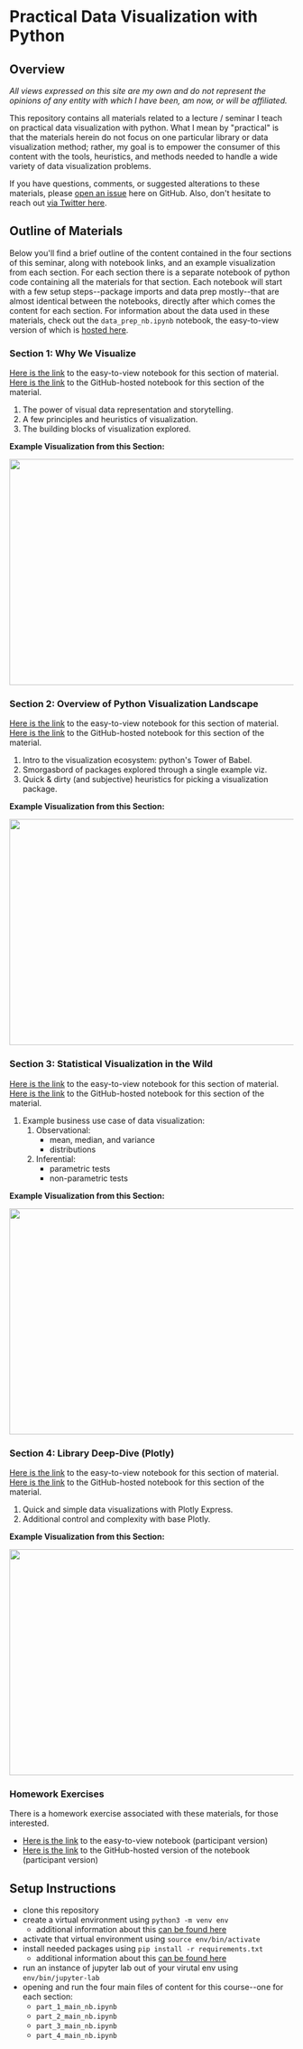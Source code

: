 # Practical Data Visualization with Python

## Overview

*All views expressed on this site are my own and do not represent the opinions of any entity with which I have been, am now, or will be affiliated.*

This repository contains all materials related to a lecture / seminar I teach on practical data visualization with python. What I mean by "practical" is that the materials herein do not focus on one particular library or data visualization method; rather, my goal is to empower the consumer of this content with the tools, heuristics, and methods needed to handle a wide variety of data visualization problems. 

If you have questions, comments, or suggested alterations to these materials, please [open an issue](https://github.com/pmaji/practical-python-data-viz-guide/issues) here on GitHub. Also, don't hesitate to reach out [via Twitter here](https://twitter.com/ByPaulJ).

## Outline of Materials

Below you'll find a brief outline of the content contained in the four sections of this seminar, along with notebook links, and an example visualization from each section. For each section there is a separate notebook of python code containing all the materials for that section. Each notebook will start with a few setup steps--package imports and data prep mostly--that are almost identical between the notebooks, directly after which comes the content for each section. For information about the data used in these materials, check out the `data_prep_nb.ipynb` notebook, the easy-to-view version of which is [hosted here](https://nbviewer.jupyter.org/github/pmaji/practical-python-data-viz-guide/blob/master/notebooks/data_prep_nb.ipynb).

### Section 1: Why We Visualize

[Here is the link](https://nbviewer.jupyter.org/github/pmaji/practical-python-data-viz-guide/blob/master/notebooks/part_1_main_nb.ipynb) to the easy-to-view notebook for this section of material.
<br>
[Here is the link](https://github.com/pmaji/practical-python-data-viz-guide/blob/master/notebooks/part_1_main_nb.ipynb) to the GitHub-hosted notebook for this section of the material.

1. The power of visual data representation and storytelling. 
2. A few principles and heuristics of visualization.
3. The building blocks of visualization explored.

**Example Visualization from this Section:**

<p align="left">
  <img width="600" height="400" src="https://raw.githubusercontent.com/pmaji/practical-python-data-viz-guide/master/media/for_readme/overlapping_pdf_viz.jpg"></img>
</p>

### Section 2: Overview of Python Visualization Landscape

[Here is the link](https://nbviewer.jupyter.org/github/pmaji/practical-python-data-viz-guide/blob/master/notebooks/part_2_main_nb.ipynb) to the easy-to-view notebook for this section of material.
<br>
[Here is the link](https://github.com/pmaji/practical-python-data-viz-guide/blob/master/notebooks/part_2_main_nb.ipynb) to the GitHub-hosted notebook for this section of the material.

1. Intro to the visualization ecosystem: python's Tower of Babel.
2. Smorgasbord of packages explored through a single example viz.
3. Quick & dirty (and subjective) heuristics for picking a visualization package.

**Example Visualization from this Section:**

<p align="left">
  <img width="600" height="400" src="https://raw.githubusercontent.com/pmaji/practical-python-data-viz-guide/master/media/for_readme/basic_seaborn_scatter_viz.jpg"></img>
</p>

### Section 3: Statistical Visualization in the Wild

[Here is the link](https://nbviewer.jupyter.org/github/pmaji/practical-python-data-viz-guide/blob/master/notebooks/part_3_main_nb.ipynb) to the easy-to-view notebook for this section of material.
<br>
[Here is the link](https://github.com/pmaji/practical-python-data-viz-guide/blob/master/notebooks/part_3_main_nb.ipynb) to the GitHub-hosted notebook for this section of the material.

1. Example business use case of data visualization:
    1. Observational:
        - mean, median, and variance
        - distributions
    2. Inferential:
        - parametric tests
        - non-parametric tests

**Example Visualization from this Section:**

<p align="left">
  <img width="600" height="400" src="https://raw.githubusercontent.com/pmaji/practical-python-data-viz-guide/master/media/for_readme/ecdf_ks_test_viz.jpg"></img>
</p>

### Section 4: Library Deep-Dive (Plotly)

[Here is the link](https://nbviewer.jupyter.org/github/pmaji/practical-python-data-viz-guide/blob/master/notebooks/part_4_main_nb.ipynb) to the easy-to-view notebook for this section of material.
<br>
[Here is the link](https://github.com/pmaji/practical-python-data-viz-guide/blob/master/notebooks/part_4_main_nb.ipynb) to the GitHub-hosted notebook for this section of the material.

1. Quick and simple data visualizations with Plotly Express.
2. Additional control and complexity with base Plotly.

**Example Visualization from this Section:**

<p align="left">
  <img width="600" height="400" src="https://raw.githubusercontent.com/pmaji/practical-python-data-viz-guide/master/media/for_readme/heatmap_plotly_viz.jpg"></img>
</p>

### Homework Exercises

There is a homework exercise associated with these materials, for those interested. 

- [Here is the link](https://nbviewer.jupyter.org/github/pmaji/practical-python-data-viz-guide/blob/master/notebooks/participant_hw_nb.ipynb) to the easy-to-view notebook (participant version)
- [Here is the link](https://github.com/pmaji/practical-python-data-viz-guide/blob/master/notebooks/participant_hw_nb.ipynb) to the GitHub-hosted version of the notebook (participant version)
    
## Setup Instructions

- clone this repository
- create a virtual environment using `python3 -m venv env`
    - additional information about this [can be found here](https://packaging.python.org/guides/installing-using-pip-and-virtual-environments/)
- activate that virtual environment using `source env/bin/activate`
- install needed packages using `pip install -r requirements.txt`
    - additional information about this [can be found here](https://pip.pypa.io/en/latest/user_guide/#requirements-files)
- run an instance of jupyter lab out of your virutal env using `env/bin/jupyter-lab`
- opening and run the four main files of content for this course--one for each section:
    - `part_1_main_nb.ipynb`
    - `part_2_main_nb.ipynb`
    - `part_3_main_nb.ipynb`
    - `part_4_main_nb.ipynb`